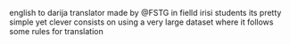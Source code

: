 english to darija translator made by @FSTG in fielld irisi students
its pretty simple yet clever 
consists on using a very large dataset where it follows some rules for translation 

